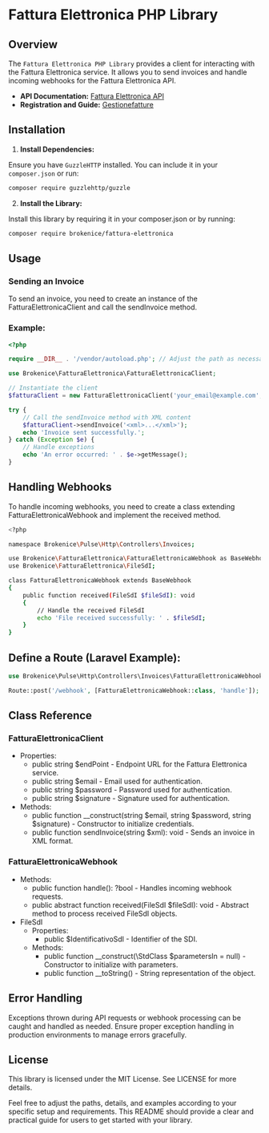 # Fattura Elettronica PHP Library

## Overview

The `Fattura Elettronica PHP Library` provides a client for interacting with the Fattura Elettronica service. It allows you to send invoices and handle incoming webhooks for the Fattura Elettronica API.

- **API Documentation:** [Fattura Elettronica API](https://fatturaelettronica.brokenice.it)
- **Registration and Guide:** [Gestionefatture](https://gestionefatture.brokenice.it)

## Installation

1. **Install Dependencies:**

Ensure you have `GuzzleHTTP` installed. You can include it in your `composer.json` or run:

```bash
composer require guzzlehttp/guzzle
```

2. **Install the Library:**

Install this library by requiring it in your composer.json or by running:

```bash
composer require brokenice/fattura-elettronica
```

## Usage
### Sending an Invoice

To send an invoice, you need to create an instance of the FatturaElettronicaClient and call the sendInvoice method.

### Example:
```php
<?php

require __DIR__ . '/vendor/autoload.php'; // Adjust the path as necessary

use Brokenice\FatturaElettronica\FatturaElettronicaClient;

// Instantiate the client
$fatturaClient = new FatturaElettronicaClient('your_email@example.com', 'your_password', 'your_signature');

try {
    // Call the sendInvoice method with XML content
    $fatturaClient->sendInvoice('<xml>...</xml>');
    echo 'Invoice sent successfully.';
} catch (Exception $e) {
    // Handle exceptions
    echo 'An error occurred: ' . $e->getMessage();
}
```

## Handling Webhooks
To handle incoming webhooks, you need to create a class extending FatturaElettronicaWebhook and implement the received method.

```bash
<?php

namespace Brokenice\Pulse\Http\Controllers\Invoices;

use Brokenice\FatturaElettronica\FatturaElettronicaWebhook as BaseWebhook;
use Brokenice\FatturaElettronica\FileSdI;

class FatturaElettronicaWebhook extends BaseWebhook
{
    public function received(FileSdI $fileSdI): void
    {
        // Handle the received FileSdI
        echo 'File received successfully: ' . $fileSdI;
    }
}
```

## Define a Route (Laravel Example):

```php
use Brokenice\Pulse\Http\Controllers\Invoices\FatturaElettronicaWebhook;

Route::post('/webhook', [FatturaElettronicaWebhook::class, 'handle']);
```

## Class Reference
### FatturaElettronicaClient
- Properties:
  - public string $endPoint - Endpoint URL for the Fattura Elettronica service.
  - public string $email - Email used for authentication.
  - public string $password - Password used for authentication.
  - public string $signature - Signature used for authentication.
- Methods:
  - public function __construct(string $email, string $password, string $signature) - Constructor to initialize credentials.
  - public function sendInvoice(string $xml): void - Sends an invoice in XML format.
  
### FatturaElettronicaWebhook
- Methods:
  - public function handle(): ?bool - Handles incoming webhook requests.
  - public abstract function received(FileSdI $fileSdI): void - Abstract method to process received FileSdI objects.
- FileSdI
  - Properties:
    - public $IdentificativoSdI - Identifier of the SDI.   
  - Methods:
    - public function __construct(\StdClass $parametersIn = null) - Constructor to initialize with parameters.
    - public function __toString() - String representation of the object.

## Error Handling
Exceptions thrown during API requests or webhook processing can be caught and handled as needed. Ensure proper exception handling in production environments to manage errors gracefully.

## License
This library is licensed under the MIT License. See LICENSE for more details.

Feel free to adjust the paths, details, and examples according to your specific setup and requirements. This README should provide a clear and practical guide for users to get started with your library.
